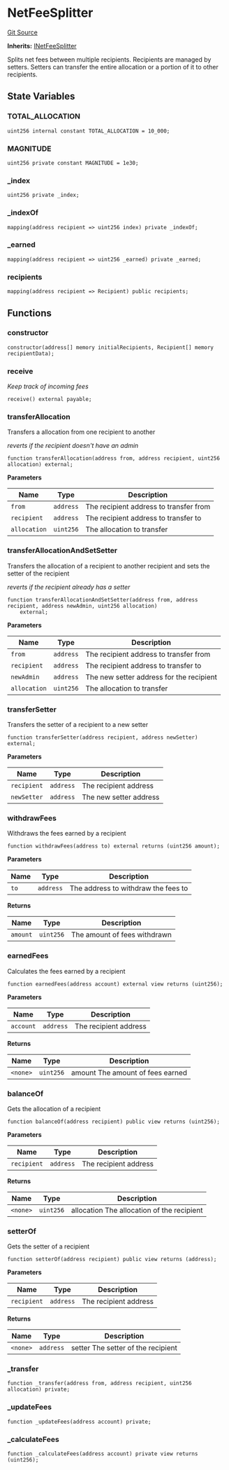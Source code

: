 # NetFeeSplitter
[Git Source](https://github.com/Uniswap/unichain-contracts/blob/a1d3e2da21a1281f5cbf2a247c8426504035b002/src/FeeSplitter/NetFeeSplitter.sol)

**Inherits:**
[INetFeeSplitter](/src/interfaces/FeeSplitter/INetFeeSplitter.sol/interface.INetFeeSplitter.md)

Splits net fees between multiple recipients. Recipients are managed by setters. Setters can transfer the entire allocation or a portion of it to other recipients.


## State Variables
### TOTAL_ALLOCATION

```solidity
uint256 internal constant TOTAL_ALLOCATION = 10_000;
```


### MAGNITUDE

```solidity
uint256 private constant MAGNITUDE = 1e30;
```


### _index

```solidity
uint256 private _index;
```


### _indexOf

```solidity
mapping(address recipient => uint256 index) private _indexOf;
```


### _earned

```solidity
mapping(address recipient => uint256 _earned) private _earned;
```


### recipients

```solidity
mapping(address recipient => Recipient) public recipients;
```


## Functions
### constructor


```solidity
constructor(address[] memory initialRecipients, Recipient[] memory recipientData);
```

### receive

*Keep track of incoming fees*


```solidity
receive() external payable;
```

### transferAllocation

Transfers a allocation from one recipient to another

*reverts if the recipient doesn't have an admin*


```solidity
function transferAllocation(address from, address recipient, uint256 allocation) external;
```
**Parameters**

|Name|Type|Description|
|----|----|-----------|
|`from`|`address`|The recipient address to transfer from|
|`recipient`|`address`|The recipient address to transfer to|
|`allocation`|`uint256`|The allocation to transfer|


### transferAllocationAndSetSetter

Transfers the allocation of a recipient to another recipient and sets the setter of the recipient

*reverts if the recipient already has a setter*


```solidity
function transferAllocationAndSetSetter(address from, address recipient, address newAdmin, uint256 allocation)
    external;
```
**Parameters**

|Name|Type|Description|
|----|----|-----------|
|`from`|`address`|The recipient address to transfer from|
|`recipient`|`address`|The recipient address to transfer to|
|`newAdmin`|`address`|The new setter address for the recipient|
|`allocation`|`uint256`|The allocation to transfer|


### transferSetter

Transfers the setter of a recipient to a new setter


```solidity
function transferSetter(address recipient, address newSetter) external;
```
**Parameters**

|Name|Type|Description|
|----|----|-----------|
|`recipient`|`address`|The recipient address|
|`newSetter`|`address`|The new setter address|


### withdrawFees

Withdraws the fees earned by a recipient


```solidity
function withdrawFees(address to) external returns (uint256 amount);
```
**Parameters**

|Name|Type|Description|
|----|----|-----------|
|`to`|`address`|The address to withdraw the fees to|

**Returns**

|Name|Type|Description|
|----|----|-----------|
|`amount`|`uint256`|The amount of fees withdrawn|


### earnedFees

Calculates the fees earned by a recipient


```solidity
function earnedFees(address account) external view returns (uint256);
```
**Parameters**

|Name|Type|Description|
|----|----|-----------|
|`account`|`address`|The recipient address|

**Returns**

|Name|Type|Description|
|----|----|-----------|
|`<none>`|`uint256`|amount The amount of fees earned|


### balanceOf

Gets the allocation of a recipient


```solidity
function balanceOf(address recipient) public view returns (uint256);
```
**Parameters**

|Name|Type|Description|
|----|----|-----------|
|`recipient`|`address`|The recipient address|

**Returns**

|Name|Type|Description|
|----|----|-----------|
|`<none>`|`uint256`|allocation The allocation of the recipient|


### setterOf

Gets the setter of a recipient


```solidity
function setterOf(address recipient) public view returns (address);
```
**Parameters**

|Name|Type|Description|
|----|----|-----------|
|`recipient`|`address`|The recipient address|

**Returns**

|Name|Type|Description|
|----|----|-----------|
|`<none>`|`address`|setter The setter of the recipient|


### _transfer


```solidity
function _transfer(address from, address recipient, uint256 allocation) private;
```

### _updateFees


```solidity
function _updateFees(address account) private;
```

### _calculateFees


```solidity
function _calculateFees(address account) private view returns (uint256);
```

